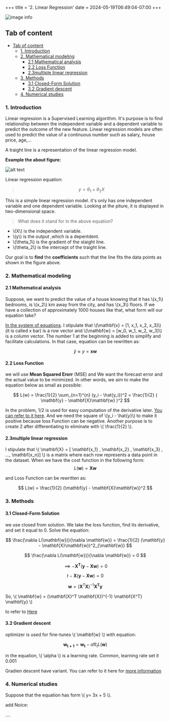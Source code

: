 +++
title = '2. Linear Regression'
date = 2024-05-19T06:49:04-07:00
+++
<!-- this is a code block for using mathematical symbols -->
<script src="https://polyfill.io/v3/polyfill.min.js?features=es6"></script>
<script id="MathJax-script" async src="https://cdn.jsdelivr.net/npm/mathjax@3/es5/tex-mml-chtml.js"></script>

<!-- This part includes the Javascript file -->
<script type="text/javascript" id="MathJax-script" async
  src="https://cdn.jsdelivr.net/npm/mathjax@3/es5/tex-mml-chtml.js">
</script>

<!-- this part configures it -->
<script type="text/x-mathjax-config">
MathJax.Hub.Config({
  tex2jax: {
    inlineMath: [['\\(','\\)']],
    displayMath: [['$$','$$'], ['\[','\]']],
    processEscapes: true,
    processEnvironments: true,
    skipTags: ['script', 'noscript', 'style', 'textarea', 'pre'],
    TeX: { equationNumbers: { autoNumber: "AMS" },
         extensions: ["AMSmath.js", "AMSsymbols.js"] }
  }
});
</script>


![image info](/images/2linear-regression-Head.png "Linear regression")

## Tab of content
- [Tab of content](#tab-of-content)
  - [1. Introduction](#1-introduction)
  - [2. Mathematical modeling](#2-mathematical-modeling)
    - [2.1 Mathematical analysis](#21-mathematical-analysis)
    - [2.2 Loss Function](#22-loss-function)
    - [2.3multiple linear regression](#23multiple-linear-regression)
  - [3. Methods](#3-methods)
    - [3.1 Closed-Form Solution](#31-closed-form-solution)
    - [3.2 Gradient descent](#32-gradient-descent)
  - [4. Numerical studies](#4-numerical-studies)

<!-- headings -->
<a id="Introduction"></a>
### 1. Introduction


Linear regression is a Supervised Learning algorithm. It's purpose is to find relationship between
the independent variable and a dependent variable to predict the outcome of the new feature. Linear regression models are often used to predict the value of a continuous number such as salary, house price, age,...

A traight line is a representation of the linear regression model.

**Example the about figure:**

![alt text](/images/2LinearRegression.png "Title")

  

<a id="equationone" style="text-decoration:none">Linear regression equation: </a>
> $$y = \theta_1 + \theta_2X $$  


This is a simple linear regression model. it's only has one independent variable and one dependent variable. Looking at the piture, it is displayed in two-dimensional space.

>What does it stand for in the above equation?
  - \\(X\\) is the independent variable.
  - \\(y\\) is the output ,which is a depentdent.
  - \\(\theta_1\\) is the gradient of the staight line.
  - \\(\theta_2\\) is the intercept of the traight line.


Our goal is to **find** the **coefficients** such that the line fits the data points as shown in the figure above.
<a id="Mathematical"></a>
### 2. Mathematical modeling


#### 2.1 Mathematical analysis
Suppose, we want to predict the value of a house knowing that it has \\(x_1\\) bedrooms, is \\(x_2\\) km away from the city, and has \\(x_3\\) floors. If we have a collection of approximately 1000 houses like that, what form will our equation take?

[In the system of equations](#equationone). I stipulate that \\(\mathbf{x} = [1, x_1, x_2, x_3]\\) (it is called x bar) is a row vector and \\(\mathbf{w} = [w_0, w_1, w_2, w_3]\\) is a column vector. The number 1 at the beginning is added to simplify and facilitate calculations. In that case, equation can be rewritten as:


<!-- https://www.baeldung.com/cs/latex-bold-math-symbols -->

$$
  \hat{y} \approx y= \mathbf{x} \mathbf{w}
$$

#### 2.2 Loss Function
we will use **Mean Squared Erorr** (MSE) and
We want the forecast error and the actual value to be minimized. In other words, we aim to make the equation below as small as possible:

$$
   L(w) = \frac{1}{2} \sum_{n=1}^{n} (y_i - \hat{y_i})^2 = \frac{1}{2} ( \mathbf{y} - \mathbf{X}\mathbf{w} )^2
$$

In the problem, 1/2 is used for easy computation of the derivative later. [ You can refer to it here](https://datascience.stackexchange.com/questions/53171/why-does-putting-a-1-2-in-front-of-the-squared-error-make-the-math-easier). And we need the square of \\(y_i - \hat{y}\\) to make it positive because loss Function can be negative. Another purpose is to create 2 after differentiating to eliminate with  \\( \frac{1}{2} \\).


#### 2.3multiple linear regression

I stipulate that \\(   \mathbf{X} = [ \mathbf{x_1} , \mathbf{x_2} , \mathbf{x_3} , ..., \mathbf{x_n}] \\) is a matrix where each row represents a data point in the dataset. When we have the cost function in the following form:
$$
  L( \mathbf{w}) = \mathbf{X} \mathbf{w}
$$


and Loss Function can be rewritten as:

$$
  L(w) = \frac{1}{2} (\mathbf{y} - \mathbf{X}\mathbf{w})^2 
$$


<a id="Methods  "></a>
### 3. Methods

#### 3.1 Closed-Form Solution

we use closed from solution. We take the loss function, find its derivative, and set it equal to 0. Solve the equation:


$$
  \frac{\nabla L(\mathbf{w})}{\nabla \mathbf{w}} =  \frac{1}{2} (\mathbf{y} - \mathbf{X}\mathbf{w})^2_{\mathbf{w}}
$$


$$
  \frac{\nabla L(\mathbf{w})}{\nabla \mathbf{w}} = 0 
$$


$$
  \implies - \mathbf{X^T} ( \mathbf{y} - \mathbf{X} \mathbf{w} ) = 0
$$


$$t
   -\mathbf{X} ( \mathbf{y} - \mathbf{X} \mathbf{w} ) = 0
$$


$$
  \mathbf{w} = (\mathbf{X}^T \mathbf{X})^{-1} \mathbf{X^T} \mathbf{y}
$$

So, \\( \mathbf{w} = (\mathbf{X}^T \mathbf{X})^{-1} \mathbf{X^T} \mathbf{y} \\)

to refer to [Here](/images/Derivative_MSE_LINEAR.png )


#### 3.2 Gradient descent

optimizer is used for fine-tunes \\( \mathbf{w} \\) with equation:

$$
  \mathbf{w_{t+1}} = \mathbf{w_{t}} - \alpha \nabla_{t} L(\mathbf{w})
$$

in the equation, \\( \alpha \\) is a learning rate. Common, learning rate set it 0.001

Gradien descent have variant. You can refer to it here for [more information](https://deepchecks.com/glossary/learning-rate-in-machine-learning/#:~:text=The%20learning%20rate%2C%20denoted%20by,network%20concerning%20the%20loss%20gradient%3E.)


### 4. Numerical studies

Suppose that the equation has form \\( y= 3x + 5 \\). 

add Noice:


....